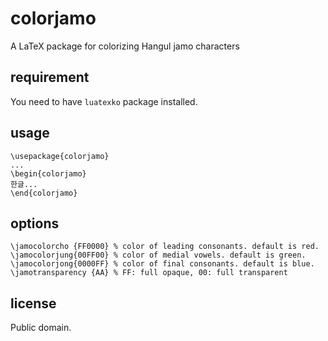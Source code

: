 # colorjamo

A LaTeX package for colorizing Hangul jamo characters

## requirement

You need to have `luatexko` package installed.

## usage

```
\usepackage{colorjamo}
...
\begin{colorjamo}
한글...
\end{colorjamo}
```

## options
```
\jamocolorcho {FF0000} % color of leading consonants. default is red.
\jamocolorjung{00FF00} % color of medial vowels. default is green.
\jamocolorjong{0000FF} % color of final consonants. default is blue.
\jamotransparency {AA} % FF: full opaque, 00: full transparent
```

## license

Public domain.

